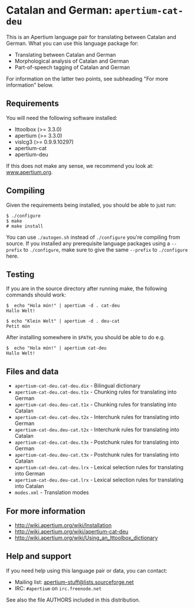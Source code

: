 Catalan and German: `apertium-cat-deu`
===============================================================================

This is an Apertium language pair for translating between Catalan and
German. What you can use this language package for:

* Translating between Catalan and German
* Morphological analysis of Catalan and German
* Part-of-speech tagging of Catalan and German

For information on the latter two points, see subheading "For more
information" below.

Requirements
-------------------------------------------------------------------------------

You will need the following software installed:

* lttoolbox (>= 3.3.0)
* apertium (>= 3.3.0)
* vislcg3 (>= 0.9.9.10297)
* apertium-cat
* apertium-deu

If this does not make any sense, we recommend you look at: www.apertium.org.

Compiling
-------------------------------------------------------------------------------

Given the requirements being installed, you should be able to just run:

    $ ./configure
    $ make
    # make install

You can use `./autogen.sh` instead of `./configure` you're compiling from
source. If you installed any prerequisite language packages using a `--prefix`
to `./configure`, make sure to give the same `--prefix` to `./configure` here.

Testing
-------------------------------------------------------------------------------

If you are in the source directory after running make, the following
commands should work:

    $  echo "Hola món!" | apertium -d . cat-deu
    Hallo Welt!

    $ echo "Klein Welt" | apertium -d . deu-cat
    Petit món

After installing somewhere in `$PATH`, you should be able to do e.g.

    $  echo "Hola món!" | apertium cat-deu
    Hallo Welt!

Files and data
-------------------------------------------------------------------------------

* `apertium-cat-deu.cat-deu.dix`  - Bilingual dictionary
* `apertium-cat-deu.cat-deu.t1x`  - Chunking rules for translating into German
* `apertium-cat-deu.deu-cat.t1x`  - Chunking rules for translating into Catalan
* `apertium-cat-deu.cat-deu.t2x`  - Interchunk rules for translating into German
* `apertium-cat-deu.deu-cat.t2x`  - Interchunk rules for translating into Catalan
* `apertium-cat-deu.cat-deu.t3x`  - Postchunk rules for translating into German
* `apertium-cat-deu.deu-cat.t3x`  - Postchunk rules for translating into Catalan
* `apertium-cat-deu.cat-deu.lrx`  - Lexical selection rules for translating into German
* `apertium-cat-deu.deu-cat.lrx`  - Lexical selection rules for translating into Catalan
* `modes.xml`                     - Translation modes

For more information
-------------------------------------------------------------------------------

* http://wiki.apertium.org/wiki/Installation
* http://wiki.apertium.org/wiki/apertium-cat-deu
* http://wiki.apertium.org/wiki/Using_an_lttoolbox_dictionary

Help and support
-------------------------------------------------------------------------------

If you need help using this language pair or data, you can contact:

* Mailing list: apertium-stuff@lists.sourceforge.net
* IRC: `#apertium` on `irc.freenode.net`

See also the file AUTHORS included in this distribution.
